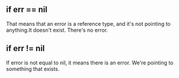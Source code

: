## if err == nil 
That means that an error is a reference type, and it's not pointing to anything.It doesn't exist. There's no error.

## if err != nil 
If error is not equal to nil, it means there is an error. We're pointing to something that exists.   
